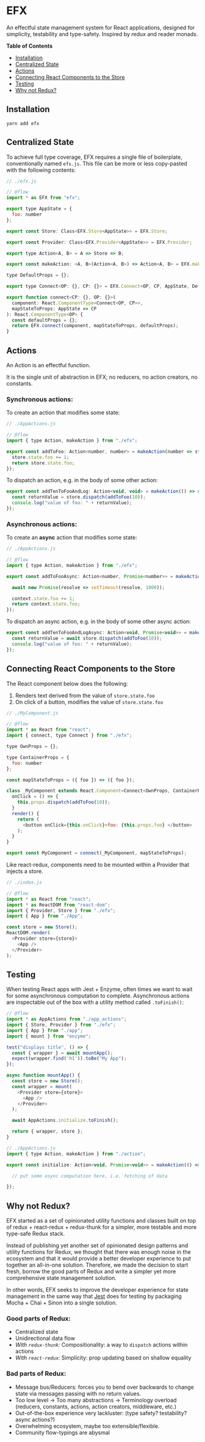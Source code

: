 # EFX

An effectful state management system for React applications, designed for simplicity, testability and type-safety. Inspired by redux and reader monads.

**Table of Contents**

* [Installation](#installation)
* [Centralized State](#centralized-state)
* [Actions](#actions)
* [Connecting React Components to the Store](#connecting-react-components-to-the-store)
* [Testing](#testing)
* [Why not Redux?](#why-not-redux)


## Installation

```
yarn add efx
```

## Centralized State

To achieve full type coverage, EFX requires a single file of boilerplate, conventionally named `efx.js`. This file can be more or less copy-pasted with the following contents:


```js
// ./efx.js

// @flow
import * as EFX from "efx";

export type AppState = {
  foo: number
};

export const Store: Class<EFX.Store<AppState>> = EFX.Store;

export const Provider: Class<EFX.Provider<AppState>> = EFX.Provider;

export type Action<A, B> = A => Store => B;

export const makeAction: <A, B>(Action<A, B>) => Action<A, B> = EFX.makeAction;

type DefaultProps = {};

export type Connect<OP: {}, CP: {}> = EFX.Connect<OP, CP, AppState, DefaultProps>;

export function connect<CP: {}, OP: {}>(
  component: React.ComponentType<Connect<OP, CP>>,
  mapStateToProps: AppState => CP
): React.ComponentType<OP> {
  const defaultProps = {};
  return EFX.connect(component, mapStateToProps, defaultProps);
}
```

## Actions

An Action is an effectful function.

It is the single unit of abstraction in EFX; no reducers, no action creators, no constants.

### Synchronous actions:

To create an action that modifies some state:

```js
// ./AppActions.js

// @flow
import { type Action, makeAction } from "./efx";

export const addToFoo: Action<number, number> = makeAction(number => store => {
  store.state.foo += 1;
  return store.state.foo;
});
```

To dispatch an action, e.g. in the body of some other action:

```js
export const addTenToFooAndLog: Action<void, void> = makeAction(() => store => {
  const returnValue = store.dispatch(addToFoo(10));
  console.log("value of foo: " + returnValue);
});
```

### Asynchronous actions:

To create an **async** action that modifies some state:

```js
// ./AppActions.js

// @flow
import { type Action, makeAction } from "./efx";

export const addToFooAsync: Action<number, Promise<number>> = makeAction(number => async context => {

  await new Promise(resolve => setTimeout(resolve, 1000));

  context.state.foo += 1;
  return context.state.foo;
});
```

To dispatch an async action, e.g. in the body of some other async action:

```js
export const addTenToFooAndLogAsync: Action<void, Promise<void>> = makeAction(() => async store => {
  const returnValue = await store.dispatch(addToFoo(10));
  console.log("value of foo: " + returnValue);
});
```

##  Connecting React Components to the Store

The React component below does the following:

1. Renders text derived from the value of `store.state.foo`
2. On click of a button, modifies the value of `store.state.foo`

```js
// ./MyComponent.js

// @flow
import * as React from "react";
import { connect, type Connect } from "./efx";

type OwnProps = {};

type ContainerProps = {
  foo: number
};

const mapStateToProps = ({ foo }) => ({ foo });

class _MyComponent extends React.Component<Connect<OwnProps, ContainerProps>> {
  onClick = () => {
    this.props.dispatch(addToFoo(10));
  }
  render() {
    return (
      <button onClick={this.onClick}>foo: {this.props.foo} </button>
    );
  }
}

export const MyComponent = connect(_MyComponent, mapStateToProps);
```

Like react-redux, components need to be mounted within a Provider that injects a store.

```js
// ./index.js

// @flow
import * as React from "react";
import * as ReactDOM from "react-dom";
import { Provider, Store } from "./efx";
import { App } from "./App";

const store = new Store();
ReactDOM.render(
  <Provider store={store}>
    <App />
  </Provider>
);
```


## Testing

When testing React apps with Jest + Enzyme, often times we want to wait for some asynchronous computation to complete. Asynchronous actions are inspectable out of the box with a utility method called `.toFinish()`:


```js
// @flow
import * as AppActions from "./app_actions";
import { Store, Provider } from "./efx";
import { App } from "./app";
import { mount } from "enzyme";

test("displays title", () => {
  const { wrapper } = await mountApp();
  expect(wrapper.find('h1')).toBe("My App");
});

async function mountApp() {
  const store = new Store();
  const wrapper = mount(
    <Provider store={store}>
      <App />
    </Provider>
  );

  await AppActions.initialize.toFinish();

  return { wrapper, store };
}
```

```js
// ./AppActions.js
import { type Action, makeAction } from "./action";

export const initialize: Action<void, Promise<void>> = makeAction(() => async store => {

  // put some async computation here, i.e. fetching of data

});
```

## Why not Redux?

EFX started as a set of opinionated utility functions and classes built on top of redux + react-redux + redux-thunk for a simpler, more testable and more type-safe Redux stack.

Instead of publishing yet another set of opinionated design patterns and utility functions for Redux, we thought that there was enough noise in the ecosystem and that it would provide a better developer experience to put together an all-in-one solution. Therefore, we made the decision to start fresh, borrow the good parts of Redux and write a simpler yet more comprehensive state management solution.

In other words, EFX seeks to improve the developer experience for state management in the same way that [Jest](https://facebook.github.io/jest/) does for testing by packaging Mocha + Chai + Sinon into a single solution.

### Good parts of Redux:

- Centralized state
- Unidirectional data flow
- *With `redux-thunk`:* Compositionality: a way to `dispatch` actions within actions
- *With `react-redux`:* Simplicity: prop updating based on shallow equality

### Bad parts of Redux:

- Message bus/Reducers: forces you to bend over backwards to change state via messages passing with no return values.
- Too low level -> Too many abstractions -> Terminology overload (reducers, constants, actions, action creators, middleware, etc.)
- Out-of-the-box experience very lackluster: (type safety? testability? async actions?)
- Overwhelming ecosystem, maybe too extensible/flexible.
- Community flow-typings are abysmal
